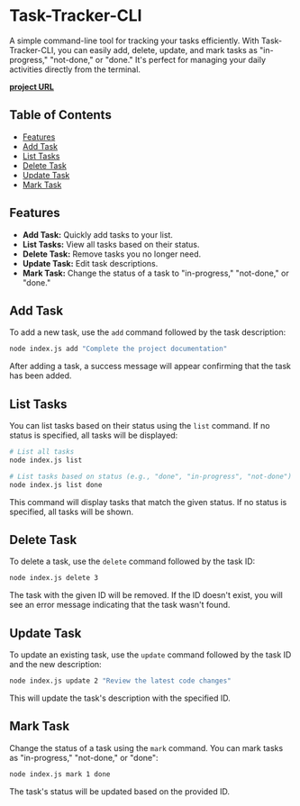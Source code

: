 # Task-Tracker-CLI

A simple command-line tool for tracking your tasks efficiently. With Task-Tracker-CLI, you can easily add, delete, update, and mark tasks as "in-progress," "not-done," or "done." It's perfect for managing your daily activities directly from the terminal.

[**project URL**](https://roadmap.sh/projects/task-tracker) 

## Table of Contents
- [Features](#features)
- [Add Task](#add-task)
- [List Tasks](#list-tasks)
- [Delete Task](#delete-task)
- [Update Task](#update-task)
- [Mark Task](#mark-task)

## Features

- **Add Task:** Quickly add tasks to your list.
- **List Tasks:** View all tasks based on their status.
- **Delete Task:** Remove tasks you no longer need.
- **Update Task:** Edit task descriptions.
- **Mark Task:** Change the status of a task to "in-progress," "not-done," or "done."

## Add Task

To add a new task, use the `add` command followed by the task description:

```bash
node index.js add "Complete the project documentation"
```

After adding a task, a success message will appear confirming that the task has been added.

## List Tasks

You can list tasks based on their status using the `list` command. If no status is specified, all tasks will be displayed:

```bash
# List all tasks
node index.js list

# List tasks based on status (e.g., "done", "in-progress", "not-done")
node index.js list done
```

This command will display tasks that match the given status. If no status is specified, all tasks will be shown.

## Delete Task

To delete a task, use the `delete` command followed by the task ID:

```bash
node index.js delete 3
```

The task with the given ID will be removed. If the ID doesn't exist, you will see an error message indicating that the task wasn't found.

## Update Task

To update an existing task, use the `update` command followed by the task ID and the new description:

```bash
node index.js update 2 "Review the latest code changes"
```

This will update the task's description with the specified ID.

## Mark Task

Change the status of a task using the `mark` command. You can mark tasks as "in-progress," "not-done," or "done":

```bash
node index.js mark 1 done
```

The task's status will be updated based on the provided ID.
